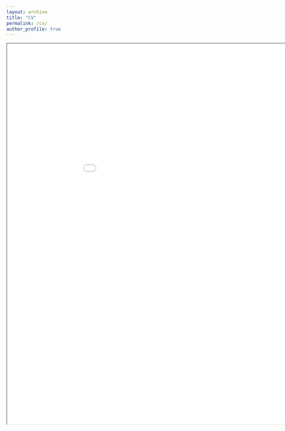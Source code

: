 ```yaml
---
layout: archive
title: "CV"
permalink: /cv/
author_profile: true
---
```


<iframe src="{{ site.url }}{{ site.baseurl }}/files/Noah_Crouch_CV.pdf" width="1000" height="1000" type="application/pdf"></iframe>
